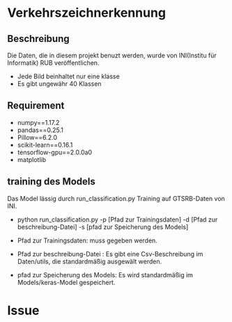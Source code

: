 # Verkehrszeichnerkennung

## Beschreibung

Die Daten, die in diesem projekt benuzt werden, wurde von INI(Institu für Informatik) RUB
veröffentlichen.

- Jede Bild beinhaltet nur eine klasse
- Es gibt ungewähr 40 Klassen

## Requirement

- numpy==1.17.2
- pandas==0.25.1
- Pillow==6.2.0
- scikit-learn==0.16.1
- tensorflow-gpu==2.0.0a0
- matplotlib

## training des Models

Das Model lässig durch run_classification.py
Training auf GTSRB-Daten von INI.

- python run_classification.py -p [Pfad zur Trainingsdaten] -d [Pfad zur beschreibung-Datei] -s [pfad zur Speicherung des Models]

- Pfad zur Trainingsdaten: muss gegeben werden.
- Pfad zur beschreibung-Datei : Es gibt eine Csv-Beschreibung im Daten/utils, die standardmäßig ausgewält werden.
- pfad zur Speicherung des Models: Es wird standardmäßig im Models/keras-Model gespeichert.

# Issue
